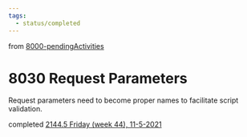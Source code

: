 ```yaml
---
tags:
  - status/completed
---
```

from [8000-pendingActivities](8000-pendingActivities.md)
# 8030 Request Parameters

Request parameters need to become proper names to facilitate script validation.

completed [2144.5 Friday (week 44), 11-5-2021](2144.5%20Friday%20(week%2044),%2011-5-2021.md)